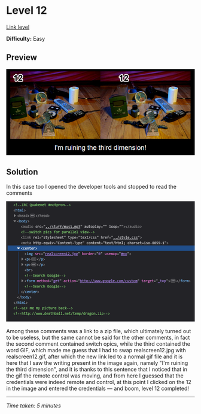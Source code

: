 # Level 12

[Link level](https://www.deathball.net/notpron/blame/crossview.htm)

**Difficulty:** Easy

## Preview
![Level 12](../images/level12.png)

## Solution
In this case too I opened the developer tools and stopped to read the comments

![Level 12 inspected](../images/level12_inspected.png)

Among these comments was a link to a zip file, which ultimately turned out to be useless, but the same cannot be said for the other comments, in fact the second comment contained switch opics, while the third contained the word GIF, which made me guess that I had to swap realscreen12.jpg with realscreen12.gif, after which the new link led to a normal gif file and it is here that I saw the writing present in the image again, namely "I'm ruining the third dimension", and it is thanks to this sentence that I noticed that in the gif the remote control was moving, and from here I guessed that the credentials were indeed remote and control, at this point I clicked on the 12 in the image and entered the credentials — and boom, level 12 completed!

---


_Time taken: 5 minutes_
